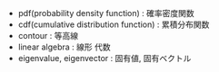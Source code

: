 - pdf(probability density function) : 確率密度関数
- cdf(cumulative distribution function) : 累積分布関数
- contour : 等高線
- linear algebra : 線形 代数
- eigenvalue, eigenvector : 固有値, 固有ベクトル
